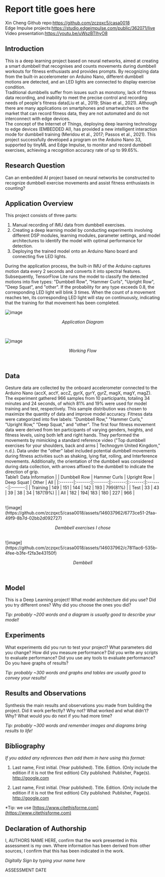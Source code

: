 # Report title goes here

Xin Cheng
Github repo:https://github.com/zczqxc5/casa0018  
Edge Impulse projects:https://studio.edgeimpulse.com/public/362071/live  
Video presentation:https://youtu.be/uWszBTIhyO8  

## Introduction
This is a deep learning project based on neural networks, aimed at creating a smart dumbbell that recognises and counts movements during dumbbell workouts for fitness enthusiasts and provides prompts. By recognizing data from the built-in accelerometer on Arduino Nano, different dumbbell motions are detected, and an LED lights are connected to display exercise condition.  
Traditional dumbbells suffer from issues such as monotony, lack of fitness data recording, and inability to meet the precise control and recording needs of people's fitness data(Liu et al., 2019; Shiao et al., 2021). Although there are many applications on smartphones and smartwatches on the market that can record fitness data, they are not automated and do not interconnect with edge devices.  
The concept of the Internet of Things, deploying deep learning technology to edge devices (EMBEDDED AI), has provided a new intelligent interaction mode for dumbbell training (Meridou et al., 2017; Passos et al., 2021). This project successfully developed a program on the Arduino Nano 33, supported by tinyML and Edge Impulse, to monitor and record dumbbell exercises, achieving a recognition accuracy rate of up to 99.65%.  


## Research Question
Can an embedded AI project based on neural networks be constructed to recognize dumbbell exercise movements and assist fitness enthusiasts in counting?  


## Application Overview
This project consists of three parts:   
1) Manual recording of IMU data from dumbbell exercises.
2) Creating a deep learning model by conducting experiments involving different DSP modules, learning modules, parameter settings, and model architectures to identify the model with optimal performance for detection.  
3) Deploying the trained model onto an Arduino Nano board and connecting five LED lights.  

During the application process, the built-in IMU of the Arduino captures motion data every 2 seconds and converts it into spectral features. Subsequently, TensorFlow Lite runs the model to classify the detected motions into five types: "Dumbbell Row", "Hammer Curls", "Upright Row", "Deep Squat", and "other". If the probability for any type exceeds 0.8, the corresponding LED light will blink 3 times. When the count of a movement reaches ten, its corresponding LED light will stay on continuously, indicating that the training for that movement has been completed.  <br>

![image](https://github.com/zczqxc5/casa0018/assets/146037962/ca4a25ac-2c9a-456a-8e70-2a404fa8319b)
<p align="center"><em>Application Diagram</em></p>
<br>

![image](https://github.com/zczqxc5/casa0018/assets/146037962/8deb5ed1-56b4-406c-ae4d-cb46159f1997)
<p align="center"><em>Working Flow</em></p>
<br>

## Data
Gesture data are collected by the onboard accelerometer connected to the Arduino Nano (accX, accY, accZ, gyrX, gyrY, gyrZ, magX, magY, magZ). The experiment gathered 966 samples from 10 participants, totaling 34 minutes and 24 seconds, of which 81% and 19% were used for model training and test, respectively. This sample distribution was chosen to maximize the quantity of data and improve model accuracy. Fitness data were categorized into five labels: "Dumbbell Row," "Hammer Curls," "Upright Row," "Deep Squat," and "other". The first four fitness movement data were derived from ten participants of varying genders, heights, and fitness levels, using both left and right hands. They performed the movements by mimicking a standard reference video ("Top dumbbell exercises for your shoulders, back and arms | Technogym United Kingdom," n.d.). Data under the "other" label included potential dumbbell movements during fitness activities such as shaking, lying flat, rolling, and Interference movements. Additionally, the orientation of the dumbbell was considered during data collection, with arrows affixed to the dumbbell to indicate the direction of grip.
<br>
Table1: Data Information
|  | Dumbbell Row | Hammer Curls | Upright Row | Deep Squat | Other | All |
|:-------|:-------:|:-------:|:-------:|:-------:|:-------:|:-------:|
| Training | 149 | 151 | 144 | 142 | 193 | 799(81%) |
| Test | 33 | 43 | 39 | 38 | 34 | 187(19%) |
| All | 182 | 194| 183 | 180 | 227 | 966 |

<br>
![image](https://github.com/zczqxc5/casa0018/assets/146037962/6773ce51-2faa-49f9-8b7d-02bb2d092727)
<p align="center"><em>Dembbell exercises I chose</em></p>
<br>
![image](https://github.com/zczqxc5/casa0018/assets/146037962/c7811ac6-535b-4fee-b3fe-f2fa3e43150f)
<p align="center"><em>Dembbell</em></p>
<br>

## Model
This is a Deep Learning project! What model architecture did you use? Did you try different ones? Why did you choose the ones you did?

*Tip: probably ~200 words and a diagram is usually good to describe your model!*

## Experiments
What experiments did you run to test your project? What parameters did you change? How did you measure performance? Did you write any scripts to evaluate performance? Did you use any tools to evaluate performance? Do you have graphs of results? 

*Tip: probably ~300 words and graphs and tables are usually good to convey your results!*

## Results and Observations
Synthesis the main results and observations you made from building the project. Did it work perfectly? Why not? What worked and what didn't? Why? What would you do next if you had more time?  

*Tip: probably ~300 words and remember images and diagrams bring results to life!*

## Bibliography
*If you added any references then add them in here using this format:*

1. Last name, First initial. (Year published). Title. Edition. (Only include the edition if it is not the first edition) City published: Publisher, Page(s). http://google.com

2. Last name, First initial. (Year published). Title. Edition. (Only include the edition if it is not the first edition) City published: Publisher, Page(s). http://google.com

*Tip: we use [https://www.citethisforme.com](https://www.citethisforme.com) 
## Declaration of Authorship

I, AUTHORS NAME HERE, confirm that the work presented in this assessment is my own. Where information has been derived from other sources, I confirm that this has been indicated in the work.


*Digitally Sign by typing your name here*

ASSESSMENT DATE
